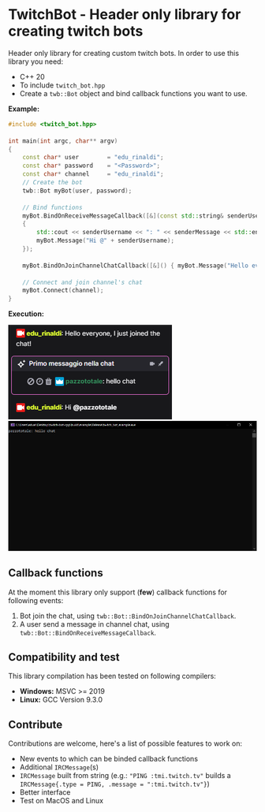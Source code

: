 # TwitchBot - Header only library for creating twitch bots
Header only library for creating custom twitch bots. In order to use this library you need:

- C++ 20
- To include `twitch_bot.hpp`
- Create a `twb::Bot` object and bind callback functions you want to use.

**Example:**

```cpp
#include <twitch_bot.hpp>

int main(int argc, char** argv)
{
    const char* user        = "edu_rinaldi";
    const char* password    = "<Password>";
    const char* channel     = "edu_rinaldi";
    // Create the bot
    twb::Bot myBot(user, password);

    // Bind functions
    myBot.BindOnReceiveMessageCallback([&](const std::string& senderUsername, const std::string& senderMessage) 
    { 
        std::cout << senderUsername << ": " << senderMessage << std::endl;
        myBot.Message("Hi @" + senderUsername); 
    });

    myBot.BindOnJoinChannelChatCallback([&]() { myBot.Message("Hello everyone, I just joined the chat!"); });

    // Connect and join channel's chat
    myBot.Connect(channel);
}
```

**Execution:**

![](images/1.PNG)
![](images/2.PNG)

## Callback functions
At the moment this library only support (**few**) callback functions for following events:

1. Bot join the chat, using `twb::Bot::BindOnJoinChannelChatCallback`.
2. A user send a message in channel chat, using `twb::Bot::BindOnReceiveMessageCallback`.

## Compatibility and test
This library compilation has been tested on following compilers:
- **Windows:** MSVC >= 2019
- **Linux:** GCC Version 9.3.0

## Contribute
Contributions are welcome, here's a list of possible features to work on:
* New events to which can be binded callback functions
* Additional `IRCMessage`(s)
* `IRCMessage` built from string (e.g.: `"PING :tmi.twitch.tv"` builds a `IRCMessage{.type = PING, .message = ":tmi.twitch.tv"}`)
* Better interface
* Test on MacOS and Linux